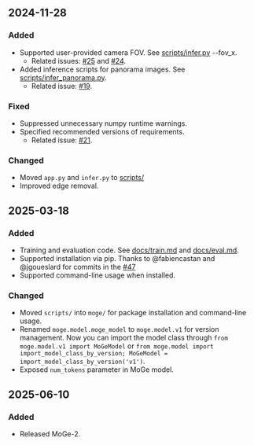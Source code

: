 ## 2024-11-28
### Added
- Supported user-provided camera FOV. See [scripts/infer.py](scripts/infer.py) --fov_x. 
  - Related issues: [#25](https://github.com/microsoft/MoGe/issues/25) and [#24](https://github.com/microsoft/MoGe/issues/24).
- Added inference scripts for panorama images. See [scripts/infer_panorama.py](scripts/infer_panorama.py).
  - Related issue: [#19](https://github.com/microsoft/MoGe/issues/19).

### Fixed
- Suppressed unnecessary numpy runtime warnings.
- Specified recommended versions of requirements.
  - Related issue: [#21](https://github.com/microsoft/MoGe/issues/21).

### Changed
- Moved `app.py` and `infer.py` to [scripts/](scripts/)
- Improved edge removal. 

## 2025-03-18
### Added
- Training and evaluation code. See [docs/train.md](docs/train.md) and [docs/eval.md](docs/eval.md).
- Supported installation via pip. Thanks to @fabiencastan and @jgoueslard
 for commits in the [#47](https://github.com/microsoft/MoGe/pull/47)
- Supported command-line usage when installed.

### Changed
- Moved `scripts/` into `moge/` for package installation and command-line usage.
- Renamed `moge.model.moge_model` to `moge.model.v1` for version management. 
  Now you can import the model class through `from moge.model.v1 import MoGeModel` or `from moge.model import import_model_class_by_version; MoGeModel = import_model_class_by_version('v1')`.
- Exposed `num_tokens` parameter in MoGe model.

## 2025-06-10
### Added
- Released MoGe-2. 
